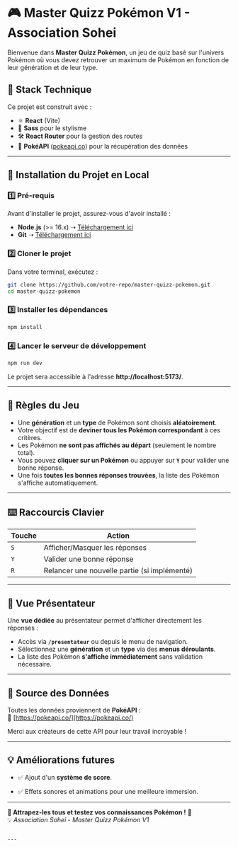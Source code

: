 
# 🎮 Master Quizz Pokémon V1 - Association Sohei

Bienvenue dans **Master Quizz Pokémon**, un jeu de quiz basé sur l'univers Pokémon où vous devez retrouver un maximum de Pokémon en fonction de leur génération et de leur type.

## 🚀 Stack Technique

Ce projet est construit avec :
- ⚛ **React** (Vite)
- 🎨 **Sass** pour le stylisme
- 🛠 **React Router** pour la gestion des routes
- 📡 **PokéAPI** ([pokeapi.co](https://pokeapi.co/)) pour la récupération des données

---

## 🔧 Installation du Projet en Local

### **1️⃣ Pré-requis**
Avant d'installer le projet, assurez-vous d'avoir installé :
- **Node.js** (>= 16.x) ➝ [Téléchargement ici](https://nodejs.org/)
- **Git** ➝ [Téléchargement ici](https://git-scm.com/)

### **2️⃣ Cloner le projet**
Dans votre terminal, exécutez :

```sh
git clone https://github.com/votre-repo/master-quizz-pokemon.git
cd master-quizz-pokemon
```

### **3️⃣ Installer les dépendances**
```sh
npm install
```

### **4️⃣ Lancer le serveur de développement**
```sh
npm run dev
```

Le projet sera accessible à l'adresse **http://localhost:5173/**.

---

## 🎲 Règles du Jeu

- Une **génération** et un **type** de Pokémon sont choisis **aléatoirement**.
- Votre objectif est de **deviner tous les Pokémon correspondant** à ces critères.
- Les Pokémon **ne sont pas affichés au départ** (seulement le nombre total).
- Vous pouvez **cliquer sur un Pokémon** ou appuyer sur **`Y`** pour valider une bonne réponse.
- Une fois **toutes les bonnes réponses trouvées**, la liste des Pokémon s'affiche automatiquement.

---

## ⌨️ Raccourcis Clavier

| Touche | Action |
|--------|--------|
| `S`    | Afficher/Masquer les réponses |
| `Y`    | Valider une bonne réponse |
| `R`    | Relancer une nouvelle partie (si implémenté) |

---

## 🎤 Vue Présentateur

Une **vue dédiée** au présentateur permet d'afficher directement les réponses :

- Accès via **`/presentateur`** ou depuis le menu de navigation.
- Sélectionnez une **génération** et un **type** via des **menus déroulants**.
- La liste des Pokémon **s'affiche immédiatement** sans validation nécessaire.

---

## 📡 Source des Données

Toutes les données proviennent de **PokéAPI** :  
🔗 [https://pokeapi.co/](https://pokeapi.co/)

Merci aux créateurs de cette API pour leur travail incroyable !

---

## 💡 Améliorations futures

- ✅ Ajout d'un **système de score**.

- ✅ Effets sonores et animations pour une meilleure immersion.

---

**🚀 Attrapez-les tous et testez vos connaissances Pokémon !** 🎉  
💡 *Association Sohei* - *Master Quizz Pokémon V1*
```

---

